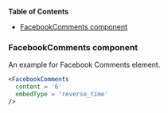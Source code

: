 <!-- START doctoc generated TOC please keep comment here to allow auto update -->
<!-- DON'T EDIT THIS SECTION, INSTEAD RE-RUN doctoc TO UPDATE -->
**Table of Contents**

- [FacebookComments component](#facebookcomments-component)

<!-- END doctoc generated TOC please keep comment here to allow auto update -->

### FacebookComments component

An example for Facebook Comments element.

```jsx static
<FacebookComments
  content = '6'
  embedType = 'reverse_time'
/>
```
